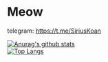 # Meow
telegram: https://t.me/SiriusKoan  

[![Anurag's github stats](https://github-readme-stats.vercel.app/api?username=SiriusKoan&show_icons=true&theme=tokyonight)](https://github.com/anuraghazra/github-readme-stats)
<br>
[![Top Langs](https://github-readme-stats.vercel.app/api/top-langs/?username=SiriusKoan&theme=dark)](https://github.com/anuraghazra/github-readme-stats)
